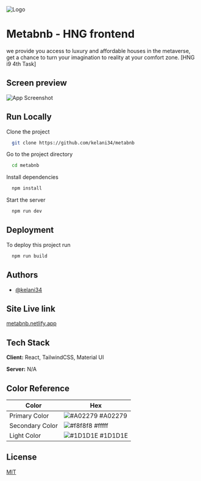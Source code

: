 
![Logo](https://i.postimg.cc/TwTrXbXm/Group.png)

# Metabnb - HNG frontend

we provide you access to luxury and affordable houses in the metaverse, get 
a chance to turn your imagination to reality at your comfort zone. [HNG i9 4th Task]






## Screen preview

![App Screenshot](https://i.postimg.cc/MHmVTbyq/Screen-Shot-2022-11-14-at-5-38-45-PM.png)


## Run Locally

Clone the project

```bash
  git clone https://github.com/kelani34/metabnb
```

Go to the project directory

```bash
  cd metabnb
```

Install dependencies

```bash
  npm install
```

Start the server

```bash
  npm run dev
```


## Deployment

To deploy this project run

```bash
  npm run build
```


## Authors

- [@kelani34](https://www.github.com/kelani34)


## Site Live link

[metabnb.netlify.app](https://kelani-metabnb-hng.netlify.app/)
## Tech Stack

**Client:** React, TailwindCSS, Material UI

**Server:** N/A

## Color Reference

| Color             | Hex                                                                |
| ----------------- | ------------------------------------------------------------------ |
| Primary Color | ![#A02279](https://via.placeholder.com/10/A02279?text=+) #A02279 |
| Secondary Color | ![#f8f8f8](https://via.placeholder.com/10/ffffff?text=+) #fffff |
| Light Color | ![#1D1D1E](https://via.placeholder.com/10/1D1D1E?text=+) #1D1D1E |


## License

[MIT](https://choosealicense.com/licenses/mit/)

